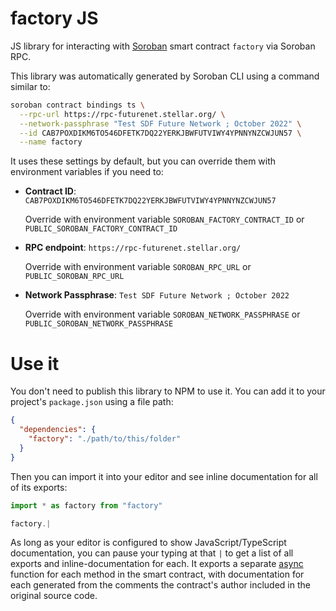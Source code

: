 # factory JS

JS library for interacting with [Soroban](https://soroban.stellar.org/) smart contract `factory` via Soroban RPC.

This library was automatically generated by Soroban CLI using a command similar to:

```bash
soroban contract bindings ts \
  --rpc-url https://rpc-futurenet.stellar.org/ \
  --network-passphrase "Test SDF Future Network ; October 2022" \
  --id CAB7POXDIKM6TO546DFETK7DQ22YERKJBWFUTVIWY4YPNNYNZCWJUN57 \
  --name factory
```

It uses these settings by default, but you can override them with environment variables if you need to:

- **Contract ID**: `CAB7POXDIKM6TO546DFETK7DQ22YERKJBWFUTVIWY4YPNNYNZCWJUN57`

  Override with environment variable `SOROBAN_FACTORY_CONTRACT_ID` or `PUBLIC_SOROBAN_FACTORY_CONTRACT_ID`

- **RPC endpoint**: `https://rpc-futurenet.stellar.org/`

  Override with environment variable `SOROBAN_RPC_URL` or `PUBLIC_SOROBAN_RPC_URL`

- **Network Passphrase**: `Test SDF Future Network ; October 2022`

  Override with environment variable `SOROBAN_NETWORK_PASSPHRASE` or `PUBLIC_SOROBAN_NETWORK_PASSPHRASE`

# Use it

You don't need to publish this library to NPM to use it. You can add it to your project's `package.json` using a file path:

```json
{
  "dependencies": {
    "factory": "./path/to/this/folder"
  }
}
```

Then you can import it into your editor and see inline documentation for all of its exports:

```js
import * as factory from "factory"

factory.|
```

As long as your editor is configured to show JavaScript/TypeScript documentation, you can pause your typing at that `|` to get a list of all exports and inline-documentation for each. It exports a separate [async](https://developer.mozilla.org/en-US/docs/Web/JavaScript/Reference/Statements/async_function) function for each method in the smart contract, with documentation for each generated from the comments the contract's author included in the original source code.
